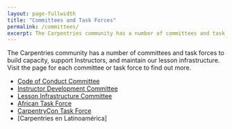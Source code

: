 ```yaml
---
layout: page-fullwidth
title: "Committees and Task Forces"
permalink: /committees/
excerpt: The Carpentries community has a number of committees and task forces.
---
```


The Carpentries community has a number of committees and task forces to build capacity, support Instructors, and maintain our lesson
infrastructure. Visit the page for each committee or task force to find out more.

- [Code of Conduct Committee](https://carpentries.org/coc-ctte/)
- [Instructor Development Committee](https://carpentries.org/inst-dev/)
- [Lesson Infrastructure Committee](https://carpentries.org/lesson-infra/)
- [African Task Force](https://carpentries.org/africa-tf/)
- [CarpentryCon Task Force](https://carpentries.org/carp-con-tf/)
- [Carpentries en Latinoamérica]

